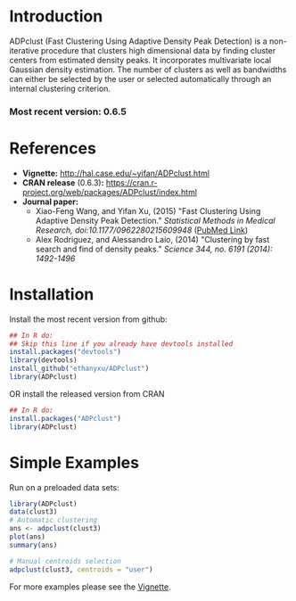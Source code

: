 # Introduction
ADPclust (Fast Clustering Using Adaptive Density Peak Detection) is a non-iterative procedure that clusters high dimensional data by finding cluster centers from estimated density peaks. It incorporates multivariate local Gaussian density estimation. The number of clusters as well as bandwidths can either be selected by the user or selected automatically through an internal clustering criterion.

### Most recent version: 0.6.5

# References
* **Vignette:** http://hal.case.edu/~yifan/ADPclust.html
* **CRAN release** (0.6.3)**:** https://cran.r-project.org/web/packages/ADPclust/index.html 
* **Journal paper:** 
  * Xiao-Feng Wang, and Yifan Xu, (2015) "Fast Clustering Using Adaptive Density Peak Detection." *Statistical Methods in Medical Research, doi:10.1177/0962280215609948* ([PubMed Link](http://www.ncbi.nlm.nih.gov/pubmed/26475830))
  * Alex Rodriguez, and Alessandro Laio, (2014) "Clustering by fast search and find of density peaks." *Science 344, no. 6191 (2014): 1492-1496*

# Installation
Install the most recent version from github:
```R
## In R do:
## Skip this line if you already have devtools installed
install.packages("devtools")
library(devtools)
install_github("ethanyxu/ADPclust")
library(ADPclust)
```

OR install the released version from CRAN
```R
## In R do:
install.packages("ADPclust")
library(ADPclust)
```

# Simple Examples
Run on a preloaded data sets:
```R
library(ADPclust)
data(clust3)
# Automatic clustering
ans <- adpclust(clust3)
plot(ans)
summary(ans)

# Manual centroids selection
adpclust(clust3, centroids = "user")
```
For more examples please see the [Vignette](http://hal.case.edu/~yifan/ADPclust.html).
